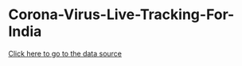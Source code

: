 # Corona-Virus-Live-Tracking-For-India<br>
<a href="https://www.mohfw.gov.in/data/datanew.json">Click here to go to the data source<a>
